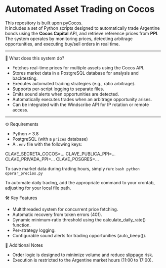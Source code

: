 # Automated Asset Trading on Cocos

This repository is built upon [pyCocos](https://github.com/nacho-herrera/pyCocos).  
It includes a set of Python scripts designed to automatically trade Argentine bonds using the **Cocos Capital** API, and retrieve reference prices from **PPI**.  
The system operates by monitoring prices, detecting arbitrage opportunities, and executing buy/sell orders in real time.

---

🧠 What does this system do?

- Fetches real-time prices for multiple assets using the Cocos API.
- Stores market data in a PostgreSQL database for analysis and backtesting.
- Executes automated trading strategies (e.g., ratio arbitrage).
- Supports per-script logging to separate files.
- Emits sound alerts when opportunities are detected.
- Automatically executes trades when an arbitrage opportunity arises.
- Can be integrated with the Windscribe API for IP rotation or remote access.

---

⚙️ Requirements

- Python ≥ 3.8
- PostgreSQL (with a `prices` database)
- A `.env` file with the following keys:

CLAVE_SECRETA_COCOS=...
CLAVE_PUBLICA_PPI=...
CLAVE_PRIVADA_PPI=...
CLAVE_POSGRES=...

To save market data during trading hours, simply run:
```bash python operar_precios.py```

To automate daily trading, add the appropriate command to your crontab, adjusting for your local file path.

🛠️ Key Features

- Multithreaded system for concurrent price fetching.
- Automatic recovery from token errors (401).
- Dynamic minimum-ratio threshold using the calculate_daily_rate() function.
- Per-strategy logging.
- Configurable sound alerts for trading opportunities (auto_beep()).

🧾 Additional Notes

- Order logic is designed to minimize volume and reduce slippage risk.
- Execution is restricted to the Argentine market hours (11:00 to 17:00).


